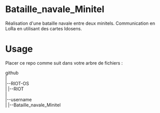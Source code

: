 # Bataille_navale_Minitel
 Réalisation d'une bataille navale entre deux minitels. Communication en LoRa en utilisant des cartes Idosens.

# Usage
 Placer ce repo comme suit dans votre arbre de fichiers :
 
 github  
    |  
    |--RIOT-OS  
    |     |--RIOT  
    |  
    |--username  
    |     |--Bataille_navale_Minitel  
